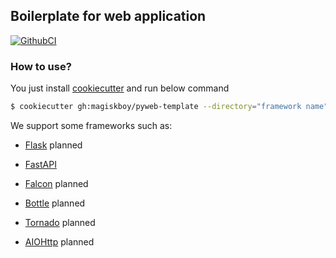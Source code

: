 ## Boilerplate for web application

[![GithubCI](https://github.com/magiskboy/restapi-py/workflows/Test/badge.svg)](https://github.com/magiskboy/restapi-py/actions?query=workflow%3ACI)


### How to use?

You just install [cookiecutter](https://cookiecutter.readthedocs.io) and run below command

```bash
$ cookiecutter gh:magiskboy/pyweb-template --directory="framework name"
```

We support some frameworks such as:

* [Flask](https://flask.palletsprojects.com) planned

* [FastAPI](http://fastapi.tiangolo.com/)

* [Falcon](https://falcon.readthedocs.io) planned

* [Bottle](https://bottlepy.org) planned

* [Tornado](https://tornadoweb.org) planned

* [AIOHttp](https://docs.aiohttp.org) planned
